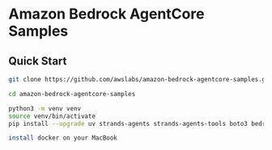 # Amazon Bedrock AgentCore Samples

## Quick Start
```bash
git clone https://github.com/awslabs/amazon-bedrock-agentcore-samples.git

cd amazon-bedrock-agentcore-samples

python3 -m venv venv
source venv/bin/activate
pip install --upgrade uv strands-agents strands-agents-tools boto3 bedrock-agentcore bedrock-agentcore-starter-toolkit

install docker on your MacBook
```